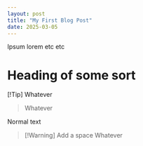 ```yaml
---
layout: post
title: "My First Blog Post"
date: 2025-03-05
---
```


Ipsum lorem etc etc

# Heading of some sort

[!Tip] Whatever
> Whatever

Normal text

> [!Warning] Add a space
> Whatever
